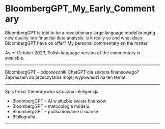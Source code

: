 # BloombergGPT_My_Early_Commentary
BloombergGPT is told to be a revolutionary large language model bringing new quality into financial data analysis. Is it really so and what does BloombergGPT have on offer? My personal commentary on the matter.

As of October 2023, Polish language version of the commentary is available.

--------------------------------------------------------------------------

BloombergGPT – odpowiednik ChatGPT dla sektora finansowego? 
Zapraszam do przeczytania mojej wypowiedzi na ten temat.

-----------------------------------------------------------------------

  Spis treści
    Generatywna sztuczna inteligencja
- BloombergGPT – AI w służbie świata finansów
- BloombergGPT – metodologia modelu
- BloombergGPT – podsumowanie i niuanse
- Bibliografia

-------------------------------------------------------------------




